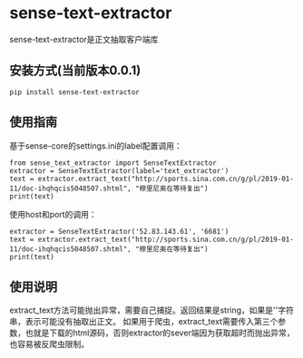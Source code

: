 # sense-text-extractor

sense-text-extractor是正文抽取客户端库


## 安装方式(当前版本0.0.1)

    pip install sense-text-extractor
    
## 使用指南

基于sense-core的settings.ini的label配置调用：
    
    from sense_text_extractor import SenseTextExtractor
    extractor = SenseTextExtractor(label='text_extractor')
    text = extractor.extract_text("http://sports.sina.com.cn/g/pl/2019-01-11/doc-ihqhqcis5048507.shtml", "穆里尼奥在等待复出")
    print(text)
   
使用host和port的调用：

    extractor = SenseTextExtractor('52.83.143.61', '6681')
    text = extractor.extract_text("http://sports.sina.com.cn/g/pl/2019-01-11/doc-ihqhqcis5048507.shtml", "穆里尼奥在等待复出")
    print(text)


## 使用说明

extract_text方法可能抛出异常，需要自己捕捉。返回结果是string，如果是''字符串，表示可能没有抽取出正文。
如果用于爬虫，extract_text需要传入第三个参数，也就是下载的html源码，否则extractor的sever端因为获取超时而抛出异常，也容易被反爬虫限制。

